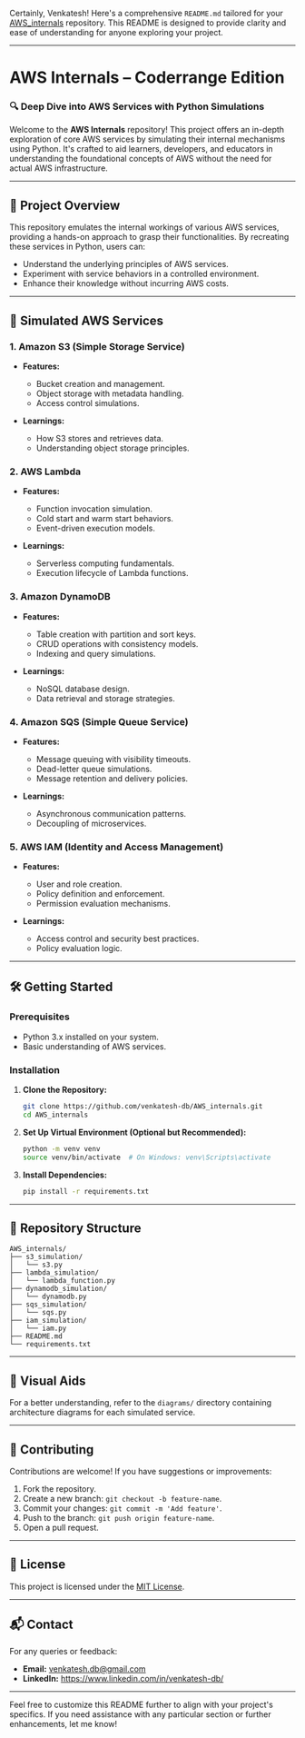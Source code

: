 
Certainly, Venkatesh! Here's a comprehensive `README.md` tailored for your [AWS\_internals](https://github.com/venkatesh-db/AWS_internals) repository. This README is designed to provide clarity and ease of understanding for anyone exploring your project.

---

# AWS Internals – Coderrange Edition

### 🔍 Deep Dive into AWS Services with Python Simulations

Welcome to the **AWS Internals** repository! This project offers an in-depth exploration of core AWS services by simulating their internal mechanisms using Python. It's crafted to aid learners, developers, and educators in understanding the foundational concepts of AWS without the need for actual AWS infrastructure.

---

## 🚀 Project Overview

This repository emulates the internal workings of various AWS services, providing a hands-on approach to grasp their functionalities. By recreating these services in Python, users can:

* Understand the underlying principles of AWS services.
* Experiment with service behaviors in a controlled environment.
* Enhance their knowledge without incurring AWS costs.

---

## 🧰 Simulated AWS Services

### 1. **Amazon S3 (Simple Storage Service)**

* **Features:**

  * Bucket creation and management.
  * Object storage with metadata handling.
  * Access control simulations.
* **Learnings:**

  * How S3 stores and retrieves data.
  * Understanding object storage principles.

### 2. **AWS Lambda**

* **Features:**

  * Function invocation simulation.
  * Cold start and warm start behaviors.
  * Event-driven execution models.
* **Learnings:**

  * Serverless computing fundamentals.
  * Execution lifecycle of Lambda functions.

### 3. **Amazon DynamoDB**

* **Features:**

  * Table creation with partition and sort keys.
  * CRUD operations with consistency models.
  * Indexing and query simulations.
* **Learnings:**

  * NoSQL database design.
  * Data retrieval and storage strategies.

### 4. **Amazon SQS (Simple Queue Service)**

* **Features:**

  * Message queuing with visibility timeouts.
  * Dead-letter queue simulations.
  * Message retention and delivery policies.
* **Learnings:**

  * Asynchronous communication patterns.
  * Decoupling of microservices.

### 5. **AWS IAM (Identity and Access Management)**

* **Features:**

  * User and role creation.
  * Policy definition and enforcement.
  * Permission evaluation mechanisms.
* **Learnings:**

  * Access control and security best practices.
  * Policy evaluation logic.

---

## 🛠️ Getting Started

### Prerequisites

* Python 3.x installed on your system.
* Basic understanding of AWS services.

### Installation

1. **Clone the Repository:**

   ```bash
   git clone https://github.com/venkatesh-db/AWS_internals.git
   cd AWS_internals
   ```

2. **Set Up Virtual Environment (Optional but Recommended):**

   ```bash
   python -m venv venv
   source venv/bin/activate  # On Windows: venv\Scripts\activate
   ```

3. **Install Dependencies:**

   ```bash
   pip install -r requirements.txt
   ```

---

## 📂 Repository Structure

```plaintext
AWS_internals/
├── s3_simulation/
│   └── s3.py
├── lambda_simulation/
│   └── lambda_function.py
├── dynamodb_simulation/
│   └── dynamodb.py
├── sqs_simulation/
│   └── sqs.py
├── iam_simulation/
│   └── iam.py
├── README.md
└── requirements.txt
```

---

## 📸 Visual Aids

For a better understanding, refer to the `diagrams/` directory containing architecture diagrams for each simulated service.

---

## 🤝 Contributing

Contributions are welcome! If you have suggestions or improvements:

1. Fork the repository.
2. Create a new branch: `git checkout -b feature-name`.
3. Commit your changes: `git commit -m 'Add feature'`.
4. Push to the branch: `git push origin feature-name`.
5. Open a pull request.

---

## 📄 License

This project is licensed under the [MIT License](LICENSE).

---

## 📬 Contact

For any queries or feedback:

* **Email:**  venkatesh.db@gmail.com
* **LinkedIn:** https://www.linkedin.com/in/venkatesh-db/

---

Feel free to customize this README further to align with your project's specifics. 
If you need assistance with any particular section or further enhancements, let me know!
